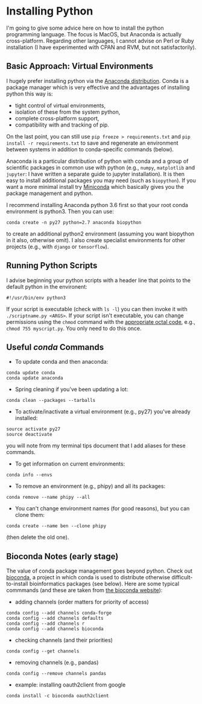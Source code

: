 # Installing Python
I'm going to give some advice here on how to install the python programming language. The focus is MacOS, but Anaconda is actually cross-platform. Regarding other languages, I cannot advise on Perl or Ruby installation (I have experimented with CPAN and RVM, but not satisfactorily).

## Basic Approach: Virtual Environments
I hugely prefer installing python via the [Anaconda distribution](https://www.continuum.io/downloads). Conda is a package manager which is very effective and the advantages of installing python this way is:

* tight control of virtual environments,
* isolation of these from the system python,
* complete cross-platform support,
* compatibility with and tracking of pip.

On the last point, you can still use ```pip freeze > requirements.txt``` and ```pip install -r requirements.txt``` to save and regenerate an environment between systems in addition to conda-specific commands (below).

Anaconda is a particular distribution of python with conda and a group of scientific packages in common use with python (e.g., ```numpy```, ```matplotlib``` and ```jupyter```: I have written a separate guide to jupyter installation). It is then easy to install additional packages you may need (such as ```biopython```). If you want a more minimal install try [Miniconda](https://conda.io/miniconda.html) which basically gives you the package management and python.

I recommend installing Anaconda python 3.6 first so that your root conda environment is python3. Then you can use:
```
conda create -n py27 python=2.7 anaconda biopython
```

to create an additional python2 environment (assuming you want biopython in it also, otherwise omit). I also create specialist environments for other projects (e.g., with ```django``` or ```tensorflow```).

## Running Python Scripts
I advise beginning your python scripts with a header line that points to the default python in the environent:
```
#!/usr/bin/env python3
```

If your script is executable (check with ```ls -l```) you can then invoke it with ```./scriptname.py <ARGS>```. If your script isn't executable, you can change permissions using the ```chmod``` command with the [appropriate octal code](http://permissions-calculator.org), e.g., ```chmod 755 myscript.py```. You only need to do this once.

## Useful *conda* Commands

* To update conda and then anaconda:
```
conda update conda
conda update anaconda
```

* Spring cleaning if you've been updating a lot:
```
conda clean --packages --tarballs
```

* To activate/inactivate a virtual environment (e.g., py27) you've already installed:
```
source activate py27
source deactivate
```
you will note from my terminal tips document that I add aliases for these commands.

* To get information on current environments:
```
conda info --envs
```

* To remove an environment (e.g., phipy) and all its packages:
```
conda remove --name phipy --all
```

* You can't change environment names (for good reasons), but you can clone them:
```
conda create --name ben --clone phipy
```
(then delete the old one).


## Bioconda Notes (early stage)
The value of conda package management goes beyond python. Check out [bioconda](https://bioconda.github.io), a project in which conda is used to distribute otherwise difficult-to-install bioinformatics packages (see below). Here are some typical commmands (and these are taken from [the bioconda website](https://bioconda.github.io)):

* adding channels (order matters for priority of access)
```
conda config --add channels conda-forge
conda config --add channels defaults
conda config --add channels r
conda config --add channels bioconda
```
* checking channels (and their priorities)
```
conda config --get channels
```
* removing channels (e.g., pandas)
```
conda config --remove channels pandas
```
* example: installing oauth2client from google
```
conda install -c bioconda oauth2client
```
